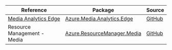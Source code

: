 | Reference | Package | Source |
|---|---|---|
|[Media Analytics Edge](media.analytics.edge-readme.md)|[Azure.Media.Analytics.Edge](https://www.nuget.org/packages/Azure.Media.Analytics.Edge)|[GitHub](https://github.com/Azure/azure-sdk-for-net/blob/main/)|
|Resource Management - Media|[Azure.ResourceManager.Media](https://www.nuget.org/packages/Azure.ResourceManager.Media)|[GitHub](https://github.com/Azure/azure-sdk-for-net/blob/main/sdk/mediaservices/Azure.ResourceManager.Media)|
